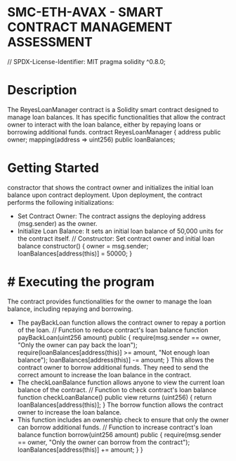 # SMC-ETH-AVAX - SMART CONTRACT MANAGEMENT ASSESSMENT
// SPDX-License-Identifier: MIT
pragma solidity ^0.8.0;
# Description
The ReyesLoanManager contract is a Solidity smart contract designed to manage loan balances. It has specific functionalities that allow the contract owner to interact with the loan balance, either by repaying loans or borrowing additional funds. 
contract ReyesLoanManager {
    address public owner;
    mapping(address => uint256) public loanBalances; 
    
# Getting Started
constractor that shows the contract owner and initializes the initial loan balance upon contract deployment. 
Upon deployment, the contract performs the following initializations:
- Set Contract Owner: The contract assigns the deploying address (msg.sender) as the owner.
- Initialize Loan Balance: It sets an initial loan balance of 50,000 units for the contract itself.
    // Constructor: Set contract owner and initial loan balance
    constructor() {
        owner = msg.sender;
        loanBalances[address(this)] = 50000;
    }
    
# # Executing the program 
The contract provides functionalities for the owner to manage the loan balance, including repaying and borrowing.
- The payBackLoan function allows the contract owner to repay a portion of the loan. 
    // Function to reduce contract's loan balance
    function payBackLoan(uint256 amount) public {
        require(msg.sender == owner, "Only the owner can pay back the loan");
        require(loanBalances[address(this)] >= amount, "Not enough loan balance");
        loanBalances[address(this)] -= amount;
    }
This allows the contract owner to borrow additional funds. They need to send the correct amount to increase the loan balance in the contract.
- The checkLoanBalance function allows anyone to view the current loan balance of the contract. 
    // Function to check contract's loan balance
    function checkLoanBalance() public view returns (uint256) {
        return loanBalances[address(this)];
    }
The borrow function allows the contract owner to increase the loan balance.
- This function includes an ownership check to ensure that only the owner can borrow additional funds.
    // Function to increase contract's loan balance
    function borrow(uint256 amount) public {
        require(msg.sender == owner, "Only the owner can borrow from the contract");
        loanBalances[address(this)] += amount;
    }
}
